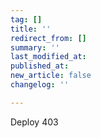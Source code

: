 ```yaml
---
tag: []
title: ''
redirect_from: []
summary: ''
last_modified_at: 
published_at: 
new_article: false
changelog: ''

---
```

Deploy 403